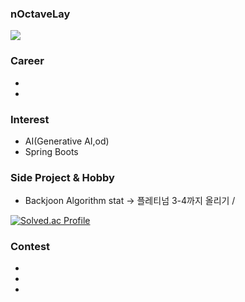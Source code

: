 ### nOctaveLay 

![](https://komarev.com/ghpvc/?username=nOctaveLay&color=green)

### Career
- 
- 

### Interest
- AI(Generative AI,od)
- Spring Boots

### Side Project & Hobby
- Backjoon Algorithm stat -> 플레티넘 3-4까지 올리기 /

[![Solved.ac Profile](http://mazassumnida.wtf/api/generate_badge?boj=wjddkdml1124)](https://solved.ac/wjddkdml1124)

### Contest
-
-
-
